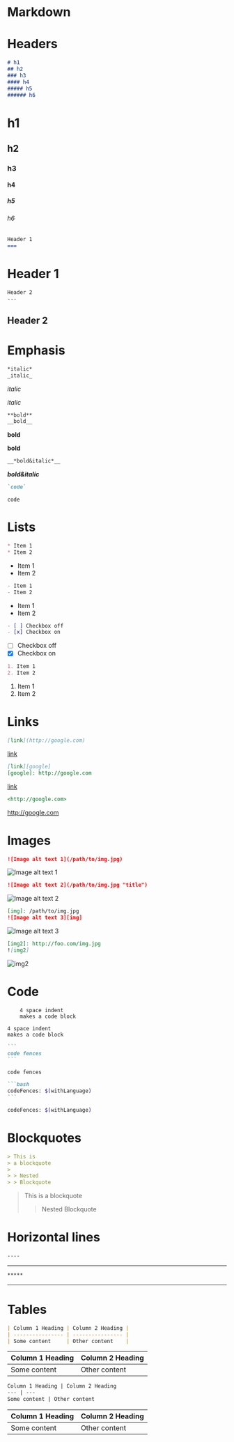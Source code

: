 Markdown
===

# Headers

```markdown
# h1
## h2
### h3
#### h4
##### h5
###### h6
```

# h1
## h2
### h3
#### h4
##### h5
###### h6

```markdown
Header 1
===
```

Header 1
===


```markdown
Header 2
---
```

Header 2
---

# Emphasis

```markdown
*italic*
_italic_
```

*italic*

_italic_

```markdown
**bold**
__bold__
```

**bold**

__bold__

```markdown
__*bold&italic*__
```

__*bold&italic*__

```markdown
`code`
```

`code`


# Lists

```markdown
* Item 1
* Item 2
```

* Item 1
* Item 2

```markdown
- Item 1
- Item 2
```

- Item 1
- Item 2

```markdown
- [ ] Checkbox off
- [x] Checkbox on
```

- [ ] Checkbox off
- [x] Checkbox on

```markdown
1. Item 1
2. Item 2
```

1. Item 1
2. Item 2


# Links

```markdown
[link](http://google.com)
```

[link](http://google.com)

```markdown
[link][google]
[google]: http://google.com
```

[link](http://google.com)

```markdown
<http://google.com>
```

<http://google.com>


# Images

```markdown
![Image alt text 1](/path/to/img.jpg)
```

![Image alt text 1](retire.jpg)


```markdown
![Image alt text 2](/path/to/img.jpg "title")
```

![Image alt text 2](retire.jpg "retire.jpg")


```markdown
[img]: /path/to/img.jpg
![Image alt text 3][img]
```

[img]: (retire.jpg)
![Image alt text 3][img]


```markdown
[img2]: http://foo.com/img.jpg
![img2]
```

[img2]: https://www.pinnacleadvisory.com/wp-content/uploads/2017/08/retirement-1000x500.jpg
![img2]


# Code

```
    4 space indent
    makes a code block
```
    4 space indent
    makes a code block


~~~markdown
```
code fences
```
~~~

```
code fences
```


~~~markdown
```bash
codeFences: $(withLanguage)
```
~~~

```bash
codeFences: $(withLanguage)
```


# Blockquotes

```markdown
> This is
> a blockquote
>
> > Nested
> > Blockquote
```

> This is
> a blockquote
>
> > Nested
> > Blockquote


# Horizontal lines

```markdown
----
```

------

```markdown
*****
```

*****

# Tables

```markdown
| Column 1 Heading | Column 2 Heading |
| ---------------- | ---------------- |
| Some content     | Other content    |
```

| Column 1 Heading | Column 2 Heading |
| ---------------- | ---------------- |
| Some content     | Other content    |

```markdown
Column 1 Heading | Column 2 Heading
--- | ---
Some content | Other content
```

Column 1 Heading | Column 2 Heading
--- | ---
Some content | Other content
